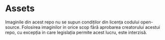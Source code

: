 # Assets
Imaginile din acest repo nu se supun condiților din licența codului open-source.
Folosirea imaginilor in orice scop fără aprobarea creatorului acestui repo, cu excepția in care legislația permite acest lucru, este interzisă.
